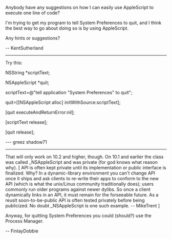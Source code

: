 Anybody have any suggestions on how I can easily use AppleScript to execute one line of code?

I'm trying to get my program to tell System Preferences to quit, and I think the best way to go about doing so is by using AppleScript.

Any hints or suggestions?

-- KentSutherland

----

Try this:

NSString *scriptText;

NSAppleScript *quit;

scriptText=@"tell application \"System Preferences\" to quit";

quit=[[NSAppleScript alloc] initWithSource:scriptText];

[quit executeAndReturnError:nil];

[scriptText release];

[quit release];

--- greez shadow71

----

That will only work on 10.2 and higher, though. On 10.1 and earlier the class was called _NSAppleScript and was private (for god knows what reason why). [ API is often kept private until its implementation or public interface is finalized. Why? In a dynamic-library environment you can't change API once it ships and ask clients to re-write their apps to conform to the new API (which is what the unix/Linux community traditionally does); users commonly run older programs against newer dylibs. So once a client dynamically links in an API, it must remain for the forseeable future. As a reuslt soon-to-be-public API is often tested privately before being publicized. No doubt _NSAppleScript is one such example. -- MikeTrent ] 

Anyway, for quitting System Preferences you could (should?) use the Process Manager.

-- FinlayDobbie
